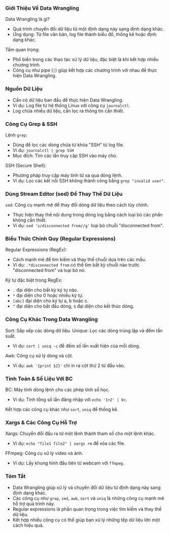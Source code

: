 ### Giới Thiệu Về Data Wrangling

Data Wrangling là gì?

- Quá trình chuyển đổi dữ liệu từ một định dạng này sang định dạng khác.
- Ứng dụng: Từ file văn bản, log file thành biểu đồ, thống kê hoặc định dạng khác.

Tầm quan trọng:

- Phổ biến trong các thao tác xử lý dữ liệu, đặc biệt là khi kết hợp nhiều chương trình.
- Công cụ như pipe (`|`) giúp kết hợp các chương trình với nhau để thực hiện Data Wrangling.

### Nguồn Dữ Liệu

- Cần có dữ liệu ban đầu để thực hiện Data Wrangling.
- Ví dụ: Log file từ hệ thống Linux với công cụ `journalctl`.
- Log chứa nhiều dữ liệu, cần lọc ra thông tin cần thiết.

### Công Cụ Grep & SSH

Lệnh `grep`:

- Dùng để lọc các dòng chứa từ khóa "SSH" từ log file.
- Ví dụ: `journalctl | grep SSH`
- Mục đích: Tìm các lần truy cập SSH vào máy chủ.

SSH (Secure Shell):

- Phương pháp truy cập máy tính từ xa qua dòng lệnh.
- Ví dụ: Lọc các kết nối SSH không thành công bằng `grep "invalid user"`.

### Dùng Stream Editor (sed) Để Thay Thế Dữ Liệu

`sed`: Công cụ mạnh mẽ để thay đổi dòng dữ liệu theo cách tùy chỉnh.

- Thực hiện thay thế nội dung trong dòng log bằng cách loại bỏ các phần không cần thiết.
- Ví dụ: `sed 's/disconnected from//g'` loại bỏ chuỗi "disconnected from".

### Biểu Thức Chính Quy (Regular Expressions)

Regular Expressions (RegEx):

- Cách mạnh mẽ để tìm kiếm và thay thế chuỗi dựa trên các mẫu.
- Ví dụ: `.*disconnected from` có thể tìm bất kỳ chuỗi nào trước "disconnected from" và loại bỏ nó.

Ký tự đặc biệt trong RegEx:

- `.` đại diện cho bất kỳ ký tự nào.
- `*` đại diện cho 0 hoặc nhiều ký tự.
- `[abc]` đại diện cho ký tự a, b hoặc c.
- `^` đại diện cho bắt đầu dòng, `$` đại diện cho kết thúc dòng.

### Công Cụ Khác Trong Data Wrangling

Sort: Sắp xếp các dòng dữ liệu.
Unique: Lọc các dòng trùng lặp và đếm tần suất.

- Ví dụ: `sort | uniq -c` để đếm số lần xuất hiện của mỗi dòng.

Awk: Công cụ xử lý dòng và cột.

- Ví dụ: `awk '{print $2}'` chỉ in ra cột thứ 2 từ đầu vào.

### Tính Toán & Số Liệu Với BC

BC: Máy tính dòng lệnh cho các phép tính số học.

- Ví dụ: Tính tổng số lần đăng nhập với `echo '1+2' | bc`.

Kết hợp các công cụ khác như `sort`, `uniq` để thống kê.

### Xargs & Các Công Cụ Hỗ Trợ

Xargs: Chuyển đổi đầu ra từ một lệnh thành tham số cho một lệnh khác.

- Ví dụ: `echo "file1 file2" | xargs rm` để xóa các file.

FFmpeg: Công cụ xử lý video và ảnh.

- Ví dụ: Lấy khung hình đầu tiên từ webcam với `ffmpeg`.

### Tóm Tắt

- Data Wrangling giúp xử lý và chuyển đổi dữ liệu từ định dạng này sang định dạng khác.
- Các công cụ như `grep`, `sed`, `awk`, `sort` và `uniq` là những công cụ mạnh mẽ hỗ trợ quá trình này.
- Regular expressions là phần quan trọng trong việc tìm kiếm và thay thế dữ liệu.
- Kết hợp nhiều công cụ có thể giúp bạn xử lý những tệp dữ liệu lớn một cách hiệu quả.
